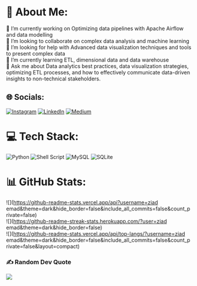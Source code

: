 # 💫 About Me:
🔭 I’m currently working on Optimizing data pipelines with Apache Airflow and data modelling<br>👯 I’m looking to collaborate on complex data analysis and machine learning<br>🤝 I’m looking for help with Advanced data visualization techniques and tools to present complex data<br>🌱 I’m currently learning ETL, dimensional data and data warehouse<br>💬 Ask me about Data analytics best practices, data visualization strategies, optimizing ETL processes, and how to effectively communicate data-driven insights to non-technical stakeholders.


## 🌐 Socials:
[![Instagram](https://img.shields.io/badge/Instagram-%23E4405F.svg?logo=Instagram&logoColor=white)](https://instagram.com/ziaddd___) [![LinkedIn](https://img.shields.io/badge/LinkedIn-%230077B5.svg?logo=linkedin&logoColor=white)](www.linkedin.com/in/ziad-emad2011) [![Medium](https://img.shields.io/badge/Medium-12100E?logo=medium&logoColor=white)](https://medium.com/@ziademadd20111) 

# 💻 Tech Stack:
![Python](https://img.shields.io/badge/python-3670A0?style=for-the-badge&logo=python&logoColor=ffdd54) ![Shell Script](https://img.shields.io/badge/shell_script-%23121011.svg?style=for-the-badge&logo=gnu-bash&logoColor=white) ![MySQL](https://img.shields.io/badge/mysql-4479A1.svg?style=for-the-badge&logo=mysql&logoColor=white) ![SQLite](https://img.shields.io/badge/sqlite-%2307405e.svg?style=for-the-badge&logo=sqlite&logoColor=white)
# 📊 GitHub Stats:
![](https://github-readme-stats.vercel.app/api?username=ziad emad&theme=dark&hide_border=false&include_all_commits=false&count_private=false)<br/>
![](https://github-readme-streak-stats.herokuapp.com/?user=ziad emad&theme=dark&hide_border=false)<br/>
![](https://github-readme-stats.vercel.app/api/top-langs/?username=ziad emad&theme=dark&hide_border=false&include_all_commits=false&count_private=false&layout=compact)


### ✍️ Random Dev Quote
![](https://quotes-github-readme.vercel.app/api?type=horizontal&theme=radical)

<!-- Proudly created with GPRM ( https://gprm.itsvg.in ) -->
